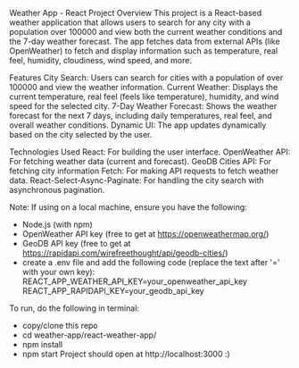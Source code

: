 Weather App - React Project
Overview
This project is a React-based weather application that allows users to search for any city with a population over 100000 and view both the current weather conditions and the 7-day weather forecast. The app fetches data from external APIs (like OpenWeather) to fetch and display information such as temperature, real feel, humidity, cloudiness, wind speed, and more.

Features
City Search: Users can search for cities with a population of over 100000 and view the weather information.
Current Weather: Displays the current temperature, real feel (feels like temperature), humidity, and wind speed for the selected city.
7-Day Weather Forecast: Shows the weather forecast for the next 7 days, including daily temperatures, real feel, and overall weather conditions.
Dynamic UI: The app updates dynamically based on the city selected by the user.

Technologies Used
React: For building the user interface.
OpenWeather API: For fetching weather data (current and forecast).
GeoDB Cities API: For fetching city information
Fetch: For making API requests to fetch weather data.
React-Select-Async-Paginate: For handling the city search with asynchronous pagination.

Note: If using on a local machine, ensure you have the following: 
- Node.js (with npm)
- OpenWeather API key (free to get at https://openweathermap.org/)
- GeoDB API key (free to get at https://rapidapi.com/wirefreethought/api/geodb-cities/)
- create a .env file and add the following code (replace the text after '=' with your own key): REACT_APP_WEATHER_API_KEY=your_openweather_api_key
                                                                                                REACT_APP_RAPIDAPI_KEY=your_geodb_api_key

To run, do the following in terminal:
- copy/clone this repo
- cd weather-app/react-weather-app/
- npm install
- npm start
Project should open at http://localhost:3000 :)
  

